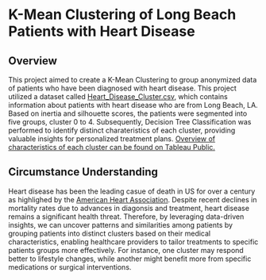 # K-Mean Clustering of Long Beach Patients with Heart Disease
## Overview
This project aimed to create a K-Mean Clustering to group anonymized data of patients who have been diagnosed with heart disease. This project utilized a dataset called [Heart_Disease_Cluster.csv](data/Heart_Disease_Cluster.csv), which contains information about patients with heart disease who are from Long Beach, LA. Based on inertia and silhouette scores, the patients were segmented into five groups, cluster 0 to 4. Subsequently, Decision Tree Classification was performed to identify distinct charateristics of each cluster, providing valuable insights for personalized treatment plans. [Overview of characteristics of each cluster can be found on Tableau Public.](https://public.tableau.com/views/HeartDiseasePortfolio/Story1?:language=en-US&:sid=&:display_count=n&:origin=viz_share_link) 
## Circumstance Understanding
Heart disease has been the leading casue of death in US for over a century as highlighed by the [American Heart Association](https://newsroom.heart.org/news/more-than-half-of-u-s-adults-dont-know-heart-disease-is-leading-cause-of-death-despite-100-year-reign). Despite recent declines in mortality rates due to advances in diagonsis and treatment, heart disease remains a significant health threat. Therefore, by leveraging data-driven insights, we can uncover patterns and similarities among patients by grouping patients into distinct clusters based on their medical characteristics, enabling healthcare providers to tailor treatments to specific patients groups more effectively. For instance, one cluster may respond better to lifestyle changes, while another might benefit more from specific medications or surgical interventions. 
